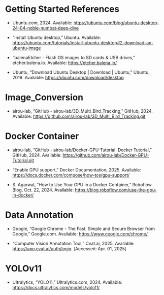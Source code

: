 # Getting Started References

- Ubuntu.com, 2024. Available: https://ubuntu.com/blog/ubuntu-desktop-24-04-noble-numbat-deep-dive 


- “Install Ubuntu desktop,” Ubuntu. Available: https://ubuntu.com/tutorials/install-ubuntu-desktop#2-download-an-ubuntu-image 


- “balenaEtcher - Flash OS images to SD cards & USB drives,” etcher.balena.io. Available: https://etcher.balena.io/ 
 

- Ubuntu, “Download Ubuntu Desktop | Download | Ubuntu,” Ubuntu, 2019. Available: https://ubuntu.com/download/desktop 


 # Image_Conversion
 
- airou-lab, “GitHub - airou-lab/3D_Multi_Bird_Tracking,” GitHub, 2024. Available: https://github.com/airou-lab/3D_Multi_Bird_Tracking.git


 # Docker Container

- airou-lab, “GitHub - airou-lab/Docker-GPU-Tutorial: Docker Tutorial,” GitHub, 2024. Available: https://github.com/airou-lab/Docker-GPU-Tutorial.git


- “Enable GPU support,” Docker Documentation, 2025. Available: https://docs.docker.com/compose/how-tos/gpu-support/ 


- S. Agarwal, “How to Use Your GPU in a Docker Container,” Roboflow Blog, Oct. 22, 2024. Available: https://blog.roboflow.com/use-the-gpu-in-docker/ 


 # Data Annotation

- Google, “Google Chrome - The Fast, Simple and Secure Browser from Google,” Google.com. Available: https://www.google.com/chrome/ 
 

- “Computer Vision Annotation Tool,” Cvat.ai, 2025. Available: https://app.cvat.ai/auth/login. [Accessed: Apr. 01, 2025] 


# YOLOv11 

- Ultralytics, “YOLO11,” Ultralytics.com, 2024. Available: https://docs.ultralytics.com/models/yolo11/
